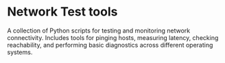 # Network Test tools
A collection of Python scripts for testing and monitoring network connectivity. Includes tools for pinging hosts, measuring latency, checking reachability, and performing basic diagnostics across different operating systems.
